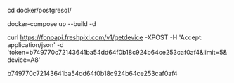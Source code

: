 cd docker/postgresql/

docker-compose up --build -d

curl https://fonoapi.freshpixl.com/v1/getdevice -XPOST -H 'Accept: application/json' -d 'token=b749770c72143641ba54dd64f0b18c924b64ce253caf0af4&limit=5&device=A8'


b749770c72143641ba54dd64f0b18c924b64ce253caf0af4
